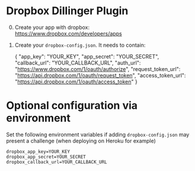 Dropbox Dillinger Plugin
=

0. Create your app with dropbox:  https://www.dropbox.com/developers/apps
1. Create your `dropbox-config.json`.  It needs to contain:

    {
      "app_key": "YOUR_KEY",
      "app_secret": "YOUR_SECRET",
      "callback_url": "YOUR_CALLBACK_URL",
      "auth_url": "https://www.dropbox.com/1/oauth/authorize",
      "request_token_url": "https://api.dropbox.com/1/oauth/request_token",
      "access_token_url": "https://api.dropbox.com/1/oauth/access_token"
    }

Optional configuration via environment
==

Set the following environment variables if adding `dropbox-config.json` may present a challenge (when deploying on Heroku for example)

    dropbox_app_key=YOUR_KEY
    dropbox_app_secret=YOUR_SECRET
    dropbox_callback_url=YOUR_CALLBACK_URL
